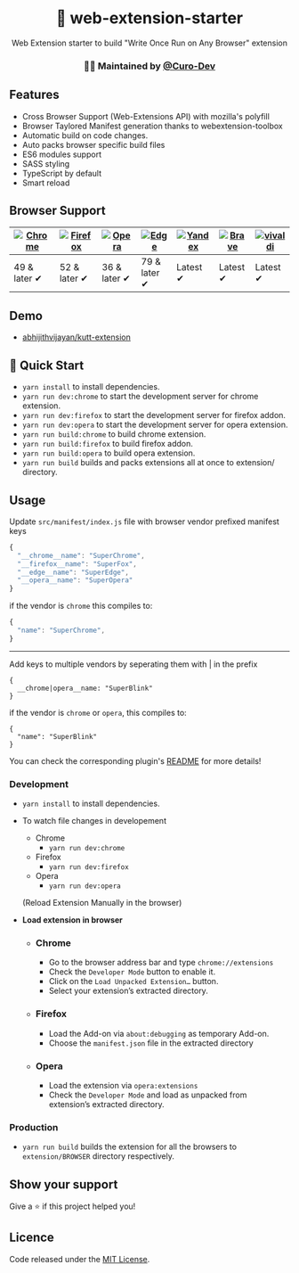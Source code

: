 <h1 align="center">🚀 web-extension-starter</h1>
<p align="center">Web Extension starter to build "Write Once Run on Any Browser" extension</p>
<h3 align="center">🙋‍♂️ Maintained by <a href="https://github.com/Curo-Dev">@Curo-Dev</a></h3>


## Features

- Cross Browser Support (Web-Extensions API) with mozilla's polyfill
- Browser Taylored Manifest generation thanks to webextension-toolbox
- Automatic build on code changes.
- Auto packs browser specific build files
- ES6 modules support
- SASS styling
- TypeScript by default
- Smart reload

## Browser Support

| [![Chrome](https://raw.github.com/alrra/browser-logos/master/src/chrome/chrome_48x48.png)](https://chrome.google.com/webstore/detail/kutt/pklakpjfiegjacoppcodencchehlfnpd) | [![Firefox](https://raw.github.com/alrra/browser-logos/master/src/firefox/firefox_48x48.png)](https://addons.mozilla.org/firefox/addon/kutt/) | [![Opera](https://raw.github.com/alrra/browser-logos/master/src/opera/opera_48x48.png)](CONTRIBUTING.md#for-opera-users) | [![Edge](https://raw.github.com/alrra/browser-logos/master/src/edge/edge_48x48.png)](https://chrome.google.com/webstore/detail/kutt/pklakpjfiegjacoppcodencchehlfnpd) | [![Yandex](https://raw.github.com/alrra/browser-logos/master/src/yandex/yandex_48x48.png)](https://chrome.google.com/webstore/detail/kutt/pklakpjfiegjacoppcodencchehlfnpd) | [![Brave](https://raw.github.com/alrra/browser-logos/master/src/brave/brave_48x48.png)](https://chrome.google.com/webstore/detail/kutt/pklakpjfiegjacoppcodencchehlfnpd) | [![vivaldi](https://raw.github.com/alrra/browser-logos/master/src/vivaldi/vivaldi_48x48.png)](https://chrome.google.com/webstore/detail/kutt/pklakpjfiegjacoppcodencchehlfnpd) |
--------------------------------------------------------------------------------------------------------------------------------------------------------------------------- | --------------------------------------------------------------------------------------------------------------------------------------------- | ------------------------------------------------------------------------------------------------------------------------ | --------------------------------------------------------------------------------------------------------------------------------------------------------------------------- | ------------------------------------------------------------------------------------------------------------------------------------------------------------------------ | ------------------------------------------------------------------------------------------------------------------------------------------------------------------------------ |------------------------------------------------------------------------------------------------------------------------------------------------------------------------------ |
| 49 & later ✔ | 52 & later ✔ | 36 & later ✔ | 79 & later ✔ | Latest ✔ | Latest ✔ | Latest ✔

## Demo

- [abhijithvijayan/kutt-extension](https://github.com/abhijithvijayan/kutt-extension)

## 🚀 Quick Start

- `yarn install` to install dependencies.
- `yarn run dev:chrome` to start the development server for chrome extension.
- `yarn run dev:firefox` to start the development server for firefox addon.
- `yarn run dev:opera` to start the development server for opera extension.
- `yarn run build:chrome` to build chrome extension.
- `yarn run build:firefox` to build firefox addon.
- `yarn run build:opera` to build opera extension.
- `yarn run build` builds and packs extensions all at once to extension/ directory.

## Usage

Update `src/manifest/index.js` file with browser vendor prefixed manifest keys

```js
{
  "__chrome__name": "SuperChrome",
  "__firefox__name": "SuperFox",
  "__edge__name": "SuperEdge",
  "__opera__name": "SuperOpera"
}
```

if the vendor is `chrome` this compiles to:

```js
{
  "name": "SuperChrome",
}
```

---

Add keys to multiple vendors by seperating them with | in the prefix

```
{
  __chrome|opera__name: "SuperBlink"
}
```

if the vendor is `chrome` or `opera`, this compiles to:

```
{
  "name": "SuperBlink"
}
```

You can check the corresponding plugin's [README](https://github.com/webextension-toolbox/webpack-webextension-plugin) for more details!

### Development

- `yarn install` to install dependencies.
- To watch file changes in developement

  - Chrome
    - `yarn run dev:chrome`
  - Firefox
    - `yarn run dev:firefox`
  - Opera
    - `yarn run dev:opera`

  (Reload Extension Manually in the browser)

- **Load extension in browser**

  - ### Chrome

    - Go to the browser address bar and type `chrome://extensions`
    - Check the `Developer Mode` button to enable it.
    - Click on the `Load Unpacked Extension…` button.
    - Select your extension’s extracted directory.

  - ### Firefox

    - Load the Add-on via `about:debugging` as temporary Add-on.
    - Choose the `manifest.json` file in the extracted directory

  - ### Opera

    - Load the extension via `opera:extensions`
    - Check the `Developer Mode` and load as unpacked from extension’s extracted directory.

### Production

- `yarn run build` builds the extension for all the browsers to `extension/BROWSER` directory respectively.

## Show your support

Give a ⭐️ if this project helped you!

## Licence

Code released under the [MIT License](LICENSE).
